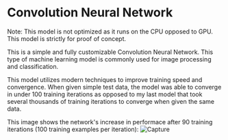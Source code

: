 # Convolution Neural Network

Note: This model is not optimized as it runs on the CPU opposed to GPU. This model is strictly for proof of concept.

This is a simple and fully customizable Convolution Neural Network. This type of machine learning model is commonly used for image processing and classification. 

This model utilizes modern techniques to improve training speed and convergence. When given simple test data, the model was able to converge in under 100 training iterations as opposed to my last model that took several thousands of training iterations to converge when given the same data. 

This image shows the network's increase in performace after 90 training iterations (100 training examples per iteration):
![Capture](https://github.com/calebeallen/Convolution-Neural-Network/assets/147087056/173d836e-7dda-4c4f-a371-052ccca82371)
